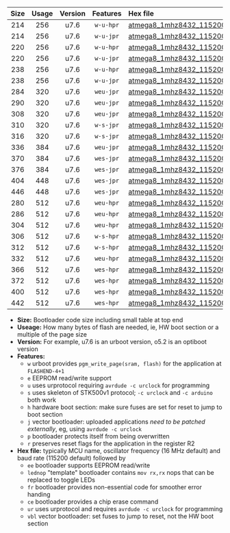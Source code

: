 |Size|Usage|Version|Features|Hex file|
|:-:|:-:|:-:|:-:|:--|
|214|256|u7.6|`w-u-hpr`|[atmega8_1mhz8432_115200bps_ur.hex](https://raw.githubusercontent.com/stefanrueger/urboot/main/atmega8_1mhz8432_115200bps_ur.hex)|
|214|256|u7.6|`w-u-jpr`|[atmega8_1mhz8432_115200bps_ur_vbl.hex](https://raw.githubusercontent.com/stefanrueger/urboot/main/atmega8_1mhz8432_115200bps_ur_vbl.hex)|
|220|256|u7.6|`w-u-hpr`|[atmega8_1mhz8432_115200bps_lednop_ur.hex](https://raw.githubusercontent.com/stefanrueger/urboot/main/atmega8_1mhz8432_115200bps_lednop_ur.hex)|
|220|256|u7.6|`w-u-jpr`|[atmega8_1mhz8432_115200bps_lednop_ur_vbl.hex](https://raw.githubusercontent.com/stefanrueger/urboot/main/atmega8_1mhz8432_115200bps_lednop_ur_vbl.hex)|
|238|256|u7.6|`w-u-hpr`|[atmega8_1mhz8432_115200bps_lednop_fr_ur.hex](https://raw.githubusercontent.com/stefanrueger/urboot/main/atmega8_1mhz8432_115200bps_lednop_fr_ur.hex)|
|238|256|u7.6|`w-u-jpr`|[atmega8_1mhz8432_115200bps_lednop_fr_ur_vbl.hex](https://raw.githubusercontent.com/stefanrueger/urboot/main/atmega8_1mhz8432_115200bps_lednop_fr_ur_vbl.hex)|
|284|320|u7.6|`weu-jpr`|[atmega8_1mhz8432_115200bps_ee_ur_vbl.hex](https://raw.githubusercontent.com/stefanrueger/urboot/main/atmega8_1mhz8432_115200bps_ee_ur_vbl.hex)|
|290|320|u7.6|`weu-jpr`|[atmega8_1mhz8432_115200bps_ee_lednop_ur_vbl.hex](https://raw.githubusercontent.com/stefanrueger/urboot/main/atmega8_1mhz8432_115200bps_ee_lednop_ur_vbl.hex)|
|308|320|u7.6|`weu-jpr`|[atmega8_1mhz8432_115200bps_ee_lednop_fr_ur_vbl.hex](https://raw.githubusercontent.com/stefanrueger/urboot/main/atmega8_1mhz8432_115200bps_ee_lednop_fr_ur_vbl.hex)|
|310|320|u7.6|`w-s-jpr`|[atmega8_1mhz8432_115200bps_vbl.hex](https://raw.githubusercontent.com/stefanrueger/urboot/main/atmega8_1mhz8432_115200bps_vbl.hex)|
|316|320|u7.6|`w-s-jpr`|[atmega8_1mhz8432_115200bps_lednop_vbl.hex](https://raw.githubusercontent.com/stefanrueger/urboot/main/atmega8_1mhz8432_115200bps_lednop_vbl.hex)|
|336|384|u7.6|`weu-jpr`|[atmega8_1mhz8432_115200bps_ee_lednop_fr_ce_ur_vbl.hex](https://raw.githubusercontent.com/stefanrueger/urboot/main/atmega8_1mhz8432_115200bps_ee_lednop_fr_ce_ur_vbl.hex)|
|370|384|u7.6|`wes-jpr`|[atmega8_1mhz8432_115200bps_ee_vbl.hex](https://raw.githubusercontent.com/stefanrueger/urboot/main/atmega8_1mhz8432_115200bps_ee_vbl.hex)|
|376|384|u7.6|`wes-jpr`|[atmega8_1mhz8432_115200bps_ee_lednop_vbl.hex](https://raw.githubusercontent.com/stefanrueger/urboot/main/atmega8_1mhz8432_115200bps_ee_lednop_vbl.hex)|
|404|448|u7.6|`wes-jpr`|[atmega8_1mhz8432_115200bps_ee_lednop_fr_vbl.hex](https://raw.githubusercontent.com/stefanrueger/urboot/main/atmega8_1mhz8432_115200bps_ee_lednop_fr_vbl.hex)|
|446|448|u7.6|`wes-jpr`|[atmega8_1mhz8432_115200bps_ee_lednop_fr_ce_vbl.hex](https://raw.githubusercontent.com/stefanrueger/urboot/main/atmega8_1mhz8432_115200bps_ee_lednop_fr_ce_vbl.hex)|
|280|512|u7.6|`weu-hpr`|[atmega8_1mhz8432_115200bps_ee_ur.hex](https://raw.githubusercontent.com/stefanrueger/urboot/main/atmega8_1mhz8432_115200bps_ee_ur.hex)|
|286|512|u7.6|`weu-hpr`|[atmega8_1mhz8432_115200bps_ee_lednop_ur.hex](https://raw.githubusercontent.com/stefanrueger/urboot/main/atmega8_1mhz8432_115200bps_ee_lednop_ur.hex)|
|304|512|u7.6|`weu-hpr`|[atmega8_1mhz8432_115200bps_ee_lednop_fr_ur.hex](https://raw.githubusercontent.com/stefanrueger/urboot/main/atmega8_1mhz8432_115200bps_ee_lednop_fr_ur.hex)|
|306|512|u7.6|`w-s-hpr`|[atmega8_1mhz8432_115200bps.hex](https://raw.githubusercontent.com/stefanrueger/urboot/main/atmega8_1mhz8432_115200bps.hex)|
|312|512|u7.6|`w-s-hpr`|[atmega8_1mhz8432_115200bps_lednop.hex](https://raw.githubusercontent.com/stefanrueger/urboot/main/atmega8_1mhz8432_115200bps_lednop.hex)|
|332|512|u7.6|`weu-hpr`|[atmega8_1mhz8432_115200bps_ee_lednop_fr_ce_ur.hex](https://raw.githubusercontent.com/stefanrueger/urboot/main/atmega8_1mhz8432_115200bps_ee_lednop_fr_ce_ur.hex)|
|366|512|u7.6|`wes-hpr`|[atmega8_1mhz8432_115200bps_ee.hex](https://raw.githubusercontent.com/stefanrueger/urboot/main/atmega8_1mhz8432_115200bps_ee.hex)|
|372|512|u7.6|`wes-hpr`|[atmega8_1mhz8432_115200bps_ee_lednop.hex](https://raw.githubusercontent.com/stefanrueger/urboot/main/atmega8_1mhz8432_115200bps_ee_lednop.hex)|
|400|512|u7.6|`wes-hpr`|[atmega8_1mhz8432_115200bps_ee_lednop_fr.hex](https://raw.githubusercontent.com/stefanrueger/urboot/main/atmega8_1mhz8432_115200bps_ee_lednop_fr.hex)|
|442|512|u7.6|`wes-hpr`|[atmega8_1mhz8432_115200bps_ee_lednop_fr_ce.hex](https://raw.githubusercontent.com/stefanrueger/urboot/main/atmega8_1mhz8432_115200bps_ee_lednop_fr_ce.hex)|

- **Size:** Bootloader code size including small table at top end
- **Useage:** How many bytes of flash are needed, ie, HW boot section or a multiple of the page size
- **Version:** For example, u7.6 is an urboot version, o5.2 is an optiboot version
- **Features:**
  + `w` urboot provides `pgm_write_page(sram, flash)` for the application at `FLASHEND-4+1`
  + `e` EEPROM read/write support
  + `u` uses urprotocol requiring `avrdude -c urclock` for programming
  + `s` uses skeleton of STK500v1 protocol; `-c urclock` and `-c arduino` both work
  + `h` hardware boot section: make sure fuses are set for reset to jump to boot section
  + `j` vector bootloader: uploaded applications *need to be patched externally*, eg, using `avrdude -c urclock`
  + `p` bootloader protects itself from being overwritten
  + `r` preserves reset flags for the application in the register R2
- **Hex file:** typically MCU name, oscillator frequency (16 MHz default) and baud rate (115200 default) followed by
  + `ee` bootloader supports EEPROM read/write
  + `lednop` "template" bootloader contains `mov rx,rx` nops that can be replaced to toggle LEDs
  + `fr` bootloader provides non-essential code for smoother error handing
  + `ce` bootloader provides a chip erase command
  + `ur` uses urprotocol and requires `avrdude -c urclock` for programming
  + `vbl` vector bootloader: set fuses to jump to reset, not the HW boot section
